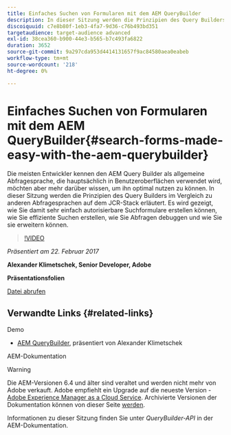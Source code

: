 ```yaml
---
title: Einfaches Suchen von Formularen mit dem AEM QueryBuilder
description: In dieser Sitzung werden die Prinzipien des Query Builders im Vergleich zu anderen Abfragesprachen des JCR-Stacks erläutert. Es wird gezeigt, wie Sie damit auf einfache Weise autorisierbare Suchformulare erstellen können, wie Sie effiziente Suchen erstellen, wie Sie Abfragen debuggen und wie Sie sie erweitern können.
discoiquuid: c7e8b80f-1eb3-4fa7-9d36-c76b493bd351
targetaudience: target-audience advanced
exl-id: 38cea360-b900-44e3-b565-b7c493fa6822
duration: 3652
source-git-commit: 9a297cda953d4414131657f9ac84580aea0eabeb
workflow-type: tm+mt
source-wordcount: '218'
ht-degree: 0%

---
```


# Einfaches Suchen von Formularen mit dem AEM QueryBuilder{#search-forms-made-easy-with-the-aem-querybuilder}

Die meisten Entwickler kennen den AEM Query Builder als allgemeine Abfragesprache, die hauptsächlich in Benutzeroberflächen verwendet wird, möchten aber mehr darüber wissen, um ihn optimal nutzen zu können. In dieser Sitzung werden die Prinzipien des Query Builders im Vergleich zu anderen Abfragesprachen auf dem JCR-Stack erläutert. Es wird gezeigt, wie Sie damit sehr einfach autorisierbare Suchformulare erstellen können, wie Sie effiziente Suchen erstellen, wie Sie Abfragen debuggen und wie Sie sie erweitern können.

>[!VIDEO](https://video.tv.adobe.com/v/19139/?quality=9)

*Präsentiert am 22. Februar 2017*

**Alexander Klimetschek, Senior Developer, Adobe**

**Präsentationsfolien**

[Datei abrufen](assets/aem-gems-querybuilder-2017.pdf)

## Verwandte Links {#related-links}

Demo

* [AEM QueryBuilder](https://www.youtube.com/watch?v=yR9mcp9_MtY&list=PLHMjqSjX2bE7zaDKZ7KD-tuqVXooiKave), präsentiert von Alexander Klimetschek

AEM-Dokumentation

>[!WARNING]
>
>Die AEM-Versionen 6.4 und älter sind veraltet und werden nicht mehr von Adobe verkauft.  Adobe empfiehlt ein Upgrade auf die neueste Version - [Adobe Experience Manager as a Cloud Service](https://experienceleague.adobe.com/docs/experience-manager-cloud-service.html?lang=de).  Archivierte Versionen der Dokumentation können von dieser Seite [&#x200B; werden](https://experienceleague.adobe.com/docs/experience-manager-release-information/aem-release-updates/previous-updates/aem-previous-versions.html?lang=de).
>
>Informationen zu dieser Sitzung finden Sie unter *QueryBuilder-API* in der AEM-Dokumentation.

<!--
[Get back to the Overview](https://helpx.adobe.com/de/experience-manager/kt/eseminars/gems/aem-index.html)
-->

